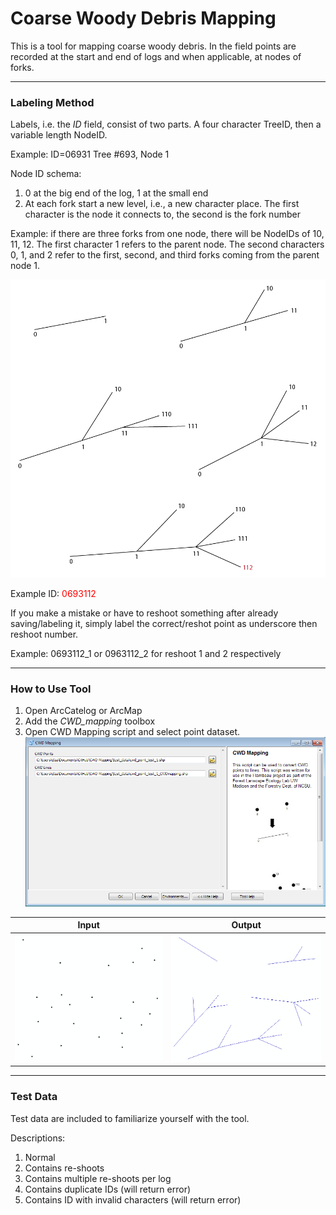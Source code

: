 # Coarse Woody Debris Mapping

This is a tool for mapping coarse woody debris. In the field points are recorded at the start and end of logs and when applicable, at nodes of forks.

---

### Labeling Method

Labels, i.e. the *ID* field, consist of two parts. A four character TreeID, then a variable length NodeID.

Example:	ID=06931		Tree #693, Node 1

Node ID schema:

1. 0 at the big end of the log, 1 at the small end
2. At each fork start a new level, i.e., a new character place. The first character is the node it connects to, the second is the fork number

Example: if there are three forks from one node, there will be NodeIDs of 10, 11, 12. The first character 1 refers to the parent node. The second characters 0, 1, and 2 refer to the first, second, and third forks coming from the parent node 1.

![](/screenshots/label_examples.png?raw=true)

Example ID: <span style="color: red;">0693112</span>

If you make a mistake or have to reshoot something after already saving/labeling it, simply label the correct/reshot point as underscore then reshoot number.

Example: 0693112_1 or 0963112_2 for reshoot 1 and 2 respectively

---

### How to Use Tool

1. Open ArcCatelog or ArcMap
2. Add the *CWD_mapping* toolbox
3. Open CWD Mapping script and select point dataset.
![](/screenshots/tool_window.png?raw=true)


Input | Output
:---: | :----:
![](/screenshots/points.png?raw=true) | ![](/screenshots/lines.png?raw=true)

---

### Test Data

Test data are included to familiarize yourself with the tool.

Descriptions:
1. Normal
2. Contains re-shoots
3. Contains multiple re-shoots per log
4. Contains duplicate IDs (will return error)
5. Contains ID with invalid characters (will return error)